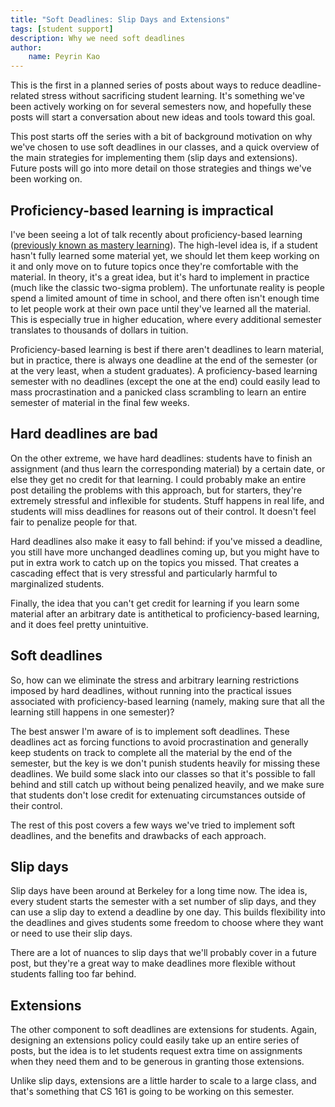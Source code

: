 ```yaml
---
title: "Soft Deadlines: Slip Days and Extensions"
tags: [student support]
description: Why we need soft deadlines
author:
    name: Peyrin Kao
---
```


This is the first in a planned series of posts about ways to reduce deadline-related stress without sacrificing student learning. It's something we've been actively working on for several semesters 
now, and hopefully these posts will start a conversation about new ideas and tools toward this goal.

This post starts off the series with a bit of background motivation on why we've chosen to use soft deadlines in our classes, and a quick overview of the main strategies for implementing them (slip days and extensions). Future posts will go into more detail on those strategies and things we've been working on.


## Proficiency-based learning is impractical

I've been seeing a lot of talk recently about proficiency-based learning ([previously known as mastery learning](https://gradingforgrowth.substack.com/p/a-word-about-words)). The high-level idea is, if a student hasn't fully learned some material yet, we should let them keep working on it and only move on to future topics once they're comfortable with the material. In theory, it's a great idea, but it's hard to implement in practice (much like the classic two-sigma problem). The unfortunate reality is people spend a limited amount of time in school, and there often isn't enough time to let people work at their own pace until they've learned all the material. This is especially true in higher education, where every additional semester translates to thousands of dollars in tuition.

Proficiency-based learning is best if there aren't deadlines to learn material, but in practice, there is always one deadline at the end of the semester (or at the very least, when a student graduates). A proficiency-based learning semester with no deadlines (except the one at the end) could easily lead to mass procrastination and a panicked class scrambling to learn an entire semester of material in the final few weeks.


## Hard deadlines are bad

On the other extreme, we have hard deadlines: students have to finish an assignment (and thus learn the corresponding material) by a certain date, or else they get no credit for that learning. I could probably make an entire post detailing the problems with this approach, but for starters, they're extremely stressful and inflexible for students. Stuff happens in real life, and students will miss deadlines for reasons out of their control. It doesn't feel fair to penalize people for that.

Hard deadlines also make it easy to fall behind: if you've missed a deadline, you still have more unchanged deadlines coming up, but you might have to put in extra work to catch up on the topics you missed. That creates a cascading effect that is very stressful and particularly harmful to marginalized students.

Finally, the idea that you can't get credit for learning if you learn some material after an arbitrary date is antithetical to proficiency-based learning, and it does feel pretty unintuitive. 


## Soft deadlines

So, how can we eliminate the stress and arbitrary learning restrictions imposed by hard deadlines, without running into the practical issues associated with proficiency-based learning (namely, making sure that all the learning still happens in one semester)?

The best answer I'm aware of is to implement soft deadlines. These deadlines act as forcing functions to avoid procrastination and generally keep students on track to complete all the material by the end of the semester, but the key is we don't punish students heavily for missing these deadlines. We build some slack into our classes so that it's possible to fall behind and still catch up without being penalized heavily, and we make sure that students don't lose credit for extenuating circumstances outside of their control.

The rest of this post covers a few ways we've tried to implement soft deadlines, and the benefits and drawbacks of each approach.


## Slip days

Slip days have been around at Berkeley for a long time now. The idea is, every student starts the semester with a set number of slip days, and they can use a slip day to extend a deadline by one day. This builds flexibility into the deadlines and gives students some freedom to choose where they want or need to use their slip days.

There are a lot of nuances to slip days that we'll probably cover in a future post, but they're a great way to make deadlines more flexible without students falling too far behind.


## Extensions

The other component to soft deadlines are extensions for students. Again, designing an extensions policy could easily take up an entire series of posts, but the idea is to let students request extra time on assignments when they need them and to be generous in granting those extensions.

Unlike slip days, extensions are a little harder to scale to a large class, and that's something that CS 161 is going to be working on this semester.